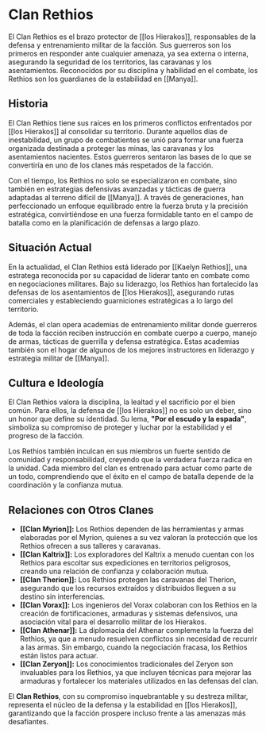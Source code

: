 # Clan Rethios

El Clan Rethios es el brazo protector de [[los Hierakos]], responsables de la defensa y entrenamiento militar de la facción. Sus guerreros son los primeros en responder ante cualquier amenaza, ya sea externa o interna, asegurando la seguridad de los territorios, las caravanas y los asentamientos. Reconocidos por su disciplina y habilidad en el combate, los Rethios son los guardianes de la estabilidad en [[Manya]].

## Historia

El Clan Rethios tiene sus raíces en los primeros conflictos enfrentados por [[los Hierakos]] al consolidar su territorio. Durante aquellos días de inestabilidad, un grupo de combatientes se unió para formar una fuerza organizada destinada a proteger las minas, las caravanas y los asentamientos nacientes. Estos guerreros sentaron las bases de lo que se convertiría en uno de los clanes más respetados de la facción.

Con el tiempo, los Rethios no solo se especializaron en combate, sino también en estrategias defensivas avanzadas y tácticas de guerra adaptadas al terreno difícil de [[Manya]]. A través de generaciones, han perfeccionado un enfoque equilibrado entre la fuerza bruta y la precisión estratégica, convirtiéndose en una fuerza formidable tanto en el campo de batalla como en la planificación de defensas a largo plazo.

## Situación Actual

En la actualidad, el Clan Rethios está liderado por [[Kaelyn Rethios]], una estratega reconocida por su capacidad de liderar tanto en combate como en negociaciones militares. Bajo su liderazgo, los Rethios han fortalecido las defensas de los asentamientos de [[los Hierakos]], asegurando rutas comerciales y estableciendo guarniciones estratégicas a lo largo del territorio.

Además, el clan opera academias de entrenamiento militar donde guerreros de toda la facción reciben instrucción en combate cuerpo a cuerpo, manejo de armas, tácticas de guerrilla y defensa estratégica. Estas academias también son el hogar de algunos de los mejores instructores en liderazgo y estrategia militar de [[Manya]].

## Cultura e Ideología

El Clan Rethios valora la disciplina, la lealtad y el sacrificio por el bien común. Para ellos, la defensa de [[los Hierakos]] no es solo un deber, sino un honor que define su identidad. Su lema, **"Por el escudo y la espada"**, simboliza su compromiso de proteger y luchar por la estabilidad y el progreso de la facción.

Los Rethios también inculcan en sus miembros un fuerte sentido de comunidad y responsabilidad, creyendo que la verdadera fuerza radica en la unidad. Cada miembro del clan es entrenado para actuar como parte de un todo, comprendiendo que el éxito en el campo de batalla depende de la coordinación y la confianza mutua.

## Relaciones con Otros Clanes

- **[[Clan Myrion]]:** Los Rethios dependen de las herramientas y armas elaboradas por el Myrion, quienes a su vez valoran la protección que los Rethios ofrecen a sus talleres y caravanas.
- **[[Clan Kaltrix]]:** Los exploradores del Kaltrix a menudo cuentan con los Rethios para escoltar sus expediciones en territorios peligrosos, creando una relación de confianza y colaboración mutua.
- **[[Clan Therion]]:** Los Rethios protegen las caravanas del Therion, asegurando que los recursos extraídos y distribuidos lleguen a su destino sin interferencias.
- **[[Clan Vorax]]:** Los ingenieros del Vorax colaboran con los Rethios en la creación de fortificaciones, armaduras y sistemas defensivos, una asociación vital para el desarrollo militar de los Hierakos.
- **[[Clan Athenar]]:** La diplomacia del Athenar complementa la fuerza del Rethios, ya que a menudo resuelven conflictos sin necesidad de recurrir a las armas. Sin embargo, cuando la negociación fracasa, los Rethios están listos para actuar.
- **[[Clan Zeryon]]:** Los conocimientos tradicionales del Zeryon son invaluables para los Rethios, ya que incluyen técnicas para mejorar las armaduras y fortalecer los materiales utilizados en las defensas del clan.

El **Clan Rethios**, con su compromiso inquebrantable y su destreza militar, representa el núcleo de la defensa y la estabilidad en [[los Hierakos]], garantizando que la facción prospere incluso frente a las amenazas más desafiantes.